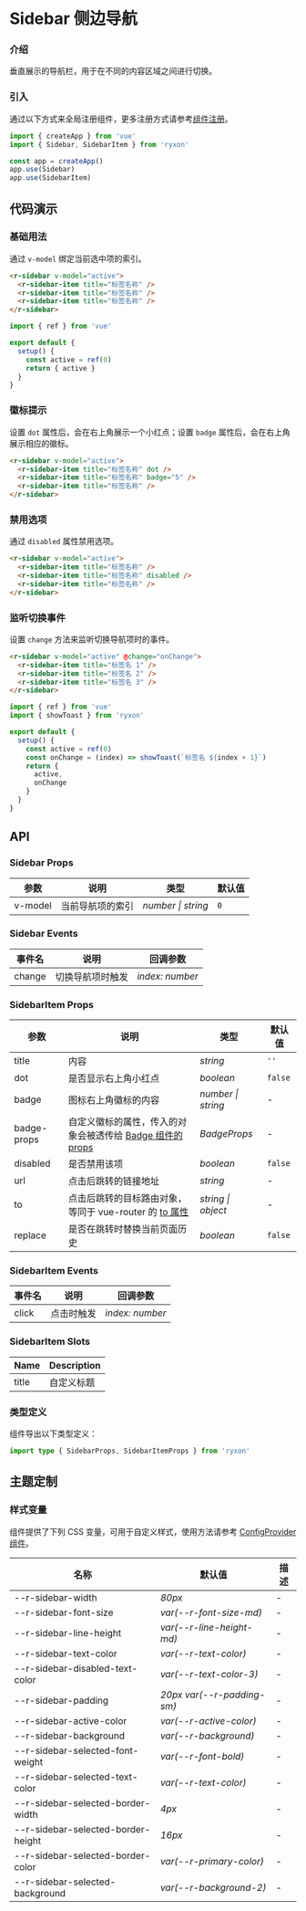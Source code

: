 # Sidebar 侧边导航

### 介绍

垂直展示的导航栏，用于在不同的内容区域之间进行切换。

### 引入

通过以下方式来全局注册组件，更多注册方式请参考[组件注册](#/zh-CN/advanced-usage#zu-jian-zhu-ce)。

```js
import { createApp } from 'vue'
import { Sidebar, SidebarItem } from 'ryxon'

const app = createApp()
app.use(Sidebar)
app.use(SidebarItem)
```

## 代码演示

### 基础用法

通过 `v-model` 绑定当前选中项的索引。

```html
<r-sidebar v-model="active">
  <r-sidebar-item title="标签名称" />
  <r-sidebar-item title="标签名称" />
  <r-sidebar-item title="标签名称" />
</r-sidebar>
```

```js
import { ref } from 'vue'

export default {
  setup() {
    const active = ref(0)
    return { active }
  }
}
```

### 徽标提示

设置 `dot` 属性后，会在右上角展示一个小红点；设置 `badge` 属性后，会在右上角展示相应的徽标。

```html
<r-sidebar v-model="active">
  <r-sidebar-item title="标签名称" dot />
  <r-sidebar-item title="标签名称" badge="5" />
  <r-sidebar-item title="标签名称" />
</r-sidebar>
```

### 禁用选项

通过 `disabled` 属性禁用选项。

```html
<r-sidebar v-model="active">
  <r-sidebar-item title="标签名称" />
  <r-sidebar-item title="标签名称" disabled />
  <r-sidebar-item title="标签名称" />
</r-sidebar>
```

### 监听切换事件

设置 `change` 方法来监听切换导航项时的事件。

```html
<r-sidebar v-model="active" @change="onChange">
  <r-sidebar-item title="标签名 1" />
  <r-sidebar-item title="标签名 2" />
  <r-sidebar-item title="标签名 3" />
</r-sidebar>
```

```js
import { ref } from 'vue'
import { showToast } from 'ryxon'

export default {
  setup() {
    const active = ref(0)
    const onChange = (index) => showToast(`标签名 ${index + 1}`)
    return {
      active,
      onChange
    }
  }
}
```

## API

### Sidebar Props

| 参数    | 说明             | 类型               | 默认值 |
| ------- | ---------------- | ------------------ | ------ |
| v-model | 当前导航项的索引 | _number \| string_ | `0`    |

### Sidebar Events

| 事件名 | 说明             | 回调参数        |
| ------ | ---------------- | --------------- |
| change | 切换导航项时触发 | _index: number_ |

### SidebarItem Props

| 参数 | 说明 | 类型 | 默认值 |
| --- | --- | --- | --- |
| title | 内容 | _string_ | `''` |
| dot | 是否显示右上角小红点 | _boolean_ | `false` |
| badge | 图标右上角徽标的内容 | _number \| string_ | - |
| badge-props | 自定义徽标的属性，传入的对象会被透传给 [Badge 组件的 props](#/zh-CN/badge#props) | _BadgeProps_ | - |
| disabled | 是否禁用该项 | _boolean_ | `false` |
| url | 点击后跳转的链接地址 | _string_ | - |
| to | 点击后跳转的目标路由对象，等同于 vue-router 的 [to 属性](https://router.vuejs.org/zh/api/#to) | _string \| object_ | - |
| replace | 是否在跳转时替换当前页面历史 | _boolean_ | `false` |

### SidebarItem Events

| 事件名 | 说明       | 回调参数        |
| ------ | ---------- | --------------- |
| click  | 点击时触发 | _index: number_ |

### SidebarItem Slots

| Name  | Description |
| ----- | ----------- |
| title | 自定义标题  |

### 类型定义

组件导出以下类型定义：

```ts
import type { SidebarProps, SidebarItemProps } from 'ryxon'
```

## 主题定制

### 样式变量

组件提供了下列 CSS 变量，可用于自定义样式，使用方法请参考 [ConfigProvider 组件](/zh/component/config-provider.html)。

| 名称                               | 默认值                     | 描述 |
| ---------------------------------- | -------------------------- | ---- |
| --r-sidebar-width                  | _80px_                     | -    |
| --r-sidebar-font-size              | _var(--r-font-size-md)_    | -    |
| --r-sidebar-line-height            | _var(--r-line-height-md)_  | -    |
| --r-sidebar-text-color             | _var(--r-text-color)_      | -    |
| --r-sidebar-disabled-text-color    | _var(--r-text-color-3)_    | -    |
| --r-sidebar-padding                | _20px var(--r-padding-sm)_ | -    |
| --r-sidebar-active-color           | _var(--r-active-color)_    | -    |
| --r-sidebar-background             | _var(--r-background)_      | -    |
| --r-sidebar-selected-font-weight   | _var(--r-font-bold)_       | -    |
| --r-sidebar-selected-text-color    | _var(--r-text-color)_      | -    |
| --r-sidebar-selected-border-width  | _4px_                      | -    |
| --r-sidebar-selected-border-height | _16px_                     | -    |
| --r-sidebar-selected-border-color  | _var(--r-primary-color)_   | -    |
| --r-sidebar-selected-background    | _var(--r-background-2)_    | -    |
